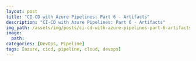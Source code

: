 ```yaml
---
layout: post
title: "CI-CD with Azure Pipelines: Part 6 - Artifacts"
description: "CI-CD with Azure Pipelines: Part 6 - Artifacts"
img_path: /assets/img/posts/ci-cd-with-azure-pipelines-part-6-artifacts
image:
  path:
categories: [DevOps, Pipeline]
tags: [azure, cicd, pipeline, cloud, devops]
---
```

